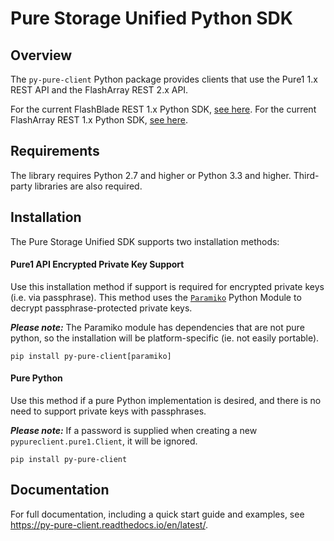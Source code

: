 # Pure Storage Unified Python SDK

## Overview

The `py-pure-client` Python package provides clients that use the Pure1 1.x REST API
and the FlashArray REST 2.x API.

For the current FlashBlade REST 1.x Python SDK, [see here](https://github.com/purestorage/purity_fb_python_client).
For the current FlashArray REST 1.x Python SDK, [see here](https://pypi.org/projects/purestorage).

## Requirements

The library requires Python 2.7 and higher or Python 3.3 and higher. Third-party
libraries are also required.

## Installation
The Pure Storage Unified SDK supports two installation methods:

#### Pure1 API Encrypted Private Key Support
Use this installation method if support is required for encrypted private keys
(i.e. via passphrase). This method uses the [`Paramiko`][1] Python Module to
decrypt passphrase-protected private keys.

***Please note:*** The Paramiko module has dependencies that are not pure python,
so the installation will be platform-specific (ie. not easily portable).

```
pip install py-pure-client[paramiko]
```

#### Pure Python
Use this method if a pure Python implementation is desired, and there is no need
to support private keys with passphrases.

***Please note:*** If a password is supplied when creating a new
`pypureclient.pure1.Client`, it will be ignored.

```
pip install py-pure-client
```

## Documentation

For full documentation, including a quick start guide and examples, see https://py-pure-client.readthedocs.io/en/latest/.

[1]: https://github.com/paramiko/paramiko
